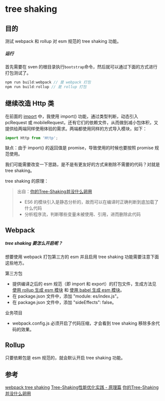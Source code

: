 # tree shaking

## 目的
测试 webpack 和 rollup 对 esm 规范的 tree shaking 功能。

##### 运行
首先需要在 sven 的根目录执行`bootstrap`命令，然后就可以通过下面的方式进行打包测试了。
```javascript
npm run build:webpack // 是 webpack 打包
npm run build:rollup // 是 rollup 打包
```

## 继续改造 Http 类
在前面的 [import](https://github.com/104gogo/sven/tree/master/packages/import) 中，我使用 import() 功能，通过类型判断，动态引入 pcRequest 或 mobileRequest，还有它们的依赖文件，从而做到减小包体积，又提供给两端同样使用体验的需求。两端都使用同样的方式导入模块，如下：
```javascript
import Http from 'Http';
```
缺点：由于 import() 的返回值是 promise，导致使用的时候也要按照 promise 规范使用。

我们可能需要改变一下思路，是不是有更友好的方式来剔除不需要的代码？对就是 tree shaking。

tree shaking 的原理：
> 出自：[你的Tree-Shaking并没什么卵用](https://juejin.im/post/5a5652d8f265da3e497ff3de)
> - ES6 的模块引入是静态分析的，故而可以在编译时正确判断到底加载了什么代码
> - 分析程序流，判断哪些变量未被使用、引用，进而删除此代码

## Webpack
##### tree shaking 要怎么开启呢？
想要使用 webpack 打包第三方的 esm 并且启用 tree shaking 功能需要注意下面这些地方。

第三方包
- 提供编译之后的 esm 规范（即 import 和 export）的打包文件，生成方法见 [使用 rollup 生成 esm 模块](https://github.com/104gogo/sven/tree/master/packages/esm2) 和 [使用 babel 生成 esm 模块](https://github.com/104gogo/sven/tree/master/packages/esm3)。
- 在 package.json 文件中，添加 "module: es/index.js"。
- 在 package.json 文件中，添加 "sideEffects": false。

业务项目
- webpack.config.js 必须开启了代码压缩，才会看到 tree shaking 移除多余代码的效果。

## Rollup
只要依赖包是 esm 规范的，就会默认开启 tree shaking 功能。

## 参考
[webpack tree shaking](https://webpack.docschina.org/guides/tree-shaking/)
[Tree-Shaking性能优化实践 - 原理篇](https://zhuanlan.zhihu.com/p/32554436)
[你的Tree-Shaking并没什么卵用](https://juejin.im/post/5a5652d8f265da3e497ff3de)
